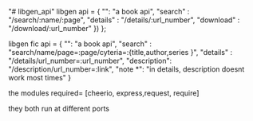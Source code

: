 "# libgen_api" 
libgen api = {
        "": "a book api",
        "search" : "/search/:name/:page",
        "details" : "/details/:url_number",
        "download" : "/download/:url_number"
        })
};



libgen fic api = {
        "": "a book api",
        "search" : "search/name/page=:page/cyteria=:{title,author,series }",
        "details" : "/details/url_number=:url_number",
        "description": "/description/url_number=:link",
        "note *": "in details, description doesnt work most times"
        }

the modules required= [cheerio, express,request, require]

they both run at different ports
